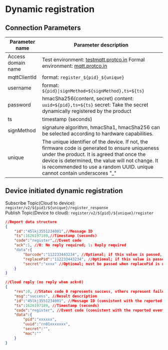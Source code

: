 # Dynamic registration  

## Connection Parameters  

Parameter name | Parameter description
---- | ----
 Access domain name | Test environment: [testmqtt.protco.in](mqtt:\\testmqtt.protco.in) Formal environment: [mqtt.protco.in](mqtt:\\mqtt.protco.in)
 mqttClientId | format: `register_${pid}_${unique}`
 username | format: `${pid}\|signMethod=${signMethod},ts=${ts}`
 password | hmacSha256(content, secret) content: `uuid=${pid},ts=${ts}` secret: Take the secret dynamically registered by the product
 ts | timestamp (seconds)
signMethod | signature algorithm, hmacSha1, hmacSha256 can be selected according to hardware capabilities.
unique | The unique identifier of the device. If not, the firmware code is generated to ensure uniqueness under the product. It is agreed that once the device is determined, the value will not change. It is recommended to use a random UUID. unique cannot contain underscores "_"

## Device initiated dynamic registration  

Subscribe Topic(Cloud to device): `register/v2/${pid}/${unique}/register_response`  
Publish Topic(Device to cloud): `register/v2/${pid}/${unique}/register`  

```JSON
//Report data structure
{
    "id":"45lkj3551234001",//Message ID
    "ts":1626197189,//Timestamp (seconds)
    "code":"register",//Event code
    "ack":1, //0: No reply required; 1: Reply required
    "data":{
        "barcode":"112233443234", //Optional; if this value is passed, the barcode pre-generated by the triplet will be overwritten
        "replacePid":"112233443234", //Optional; if this value is passed, the registered triplet pid will change
        "secret":"xxxx" //Optional; must be passed when replacePid is not empty, pass the secret of replacePid
    }
}

//Cloud reply (no reply when ack=0)
{
    "res":0, //Status code 0 represents success, others represent failure; see status code definition
    "msg":"success", //Result description
    "id":"45lkj3551234001", //Message ID (consistent with the reported message ID)
    "ts":1626197189, //Timestamp (seconds)
    "code":"register", //Event code (consistent with the reported event code)
    "data":{
        "pid":"xxxxxx",
        "uuid":"rn01xxxxxxx",
        "secret":"",
        "mac":""
    }
}
```
